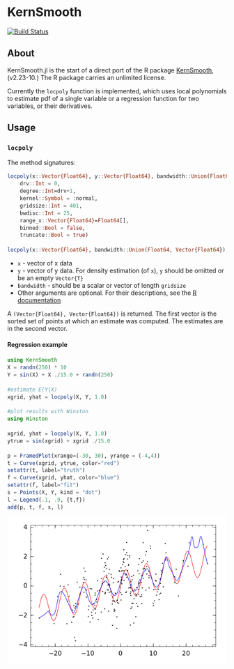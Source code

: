 # KernSmooth

[![Build Status](https://travis-ci.org/lendle/KernSmooth.jl.png)](https://travis-ci.org/lendle/KernSmooth.jl)

## About

KernSmooth.jl is the start of a direct port of the R package [KernSmooth](http://cran.r-project.org/web/packages/KernSmooth/index.html), (v2.23-10.)
The R package carries an unlimited license.

Currently the `locpoly` function is implemented, which uses local polynomials to estimate pdf of a single variable or a regression function for two variables, or their derivatives.

## Usage

### `locpoly`

The method signatures:
```julia
locpoly(x::Vector{Float64}, y::Vector{Float64}, bandwidth::Union(Float64, Vector{Float64});
    drv::Int = 0,
    degree::Int=drv+1,
    kernel::Symbol = :normal,
    gridsize::Int = 401,
    bwdisc::Int = 25,
    range_x::Vector{Float64}=Float64[],
    binned::Bool = false,
    truncate::Bool = true)

locpoly(x::Vector{Float64}, bandwidth::Union(Float64, Vector{Float64}); args...)
```

* `x` - vector of x data
* `y` - vector of y data. For density estimation (of `x`), `y` should be omitted or be an empty `Vector{T}`
* `bandwidth` - should be a scalar or vector of length `gridsize`
* Other arguments are optional. For their descriptions, see the [R documentation](https://stat.ethz.ch/R-manual/R-devel/library/KernSmooth/html/locpoly.html)

A `(Vector{Float64}, Vector{Float64})` is returned.  The first vector is the sorted set of points at which an estimate was computed. The estimates are in the second vector.

#### Regression example

```julia
using KernSmooth
X = randn(250) * 10
Y = sin(X) + X ./15.0 + randn(250)

#estimate E(Y|X)
xgrid, yhat = locpoly(X, Y, 1.0)

#plot results with Winston
using Winston

xgrid, yhat = locpoly(X, Y, 1.0)
ytrue = sin(xgrid) + xgrid ./15.0

p = FramedPlot(xrange=(-30, 30), yrange = (-4,4))
t = Curve(xgrid, ytrue, color="red")
setattr(t, label="truth")
f = Curve(xgrid, yhat, color="blue")
setattr(f, label="fit")
s = Points(X, Y, kind = "dot")
l = Legend(.1, .9, {t,f})
add(p, t, f, s, l)
```
<!-- file("scatter.png", height=400, width=600) -->

!["Scatter plot"](examples/scatter.png)

